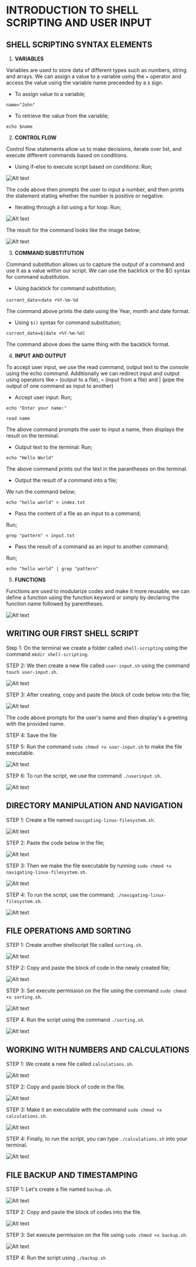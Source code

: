 # INTRODUCTION TO SHELL SCRIPTING AND USER INPUT

## SHELL SCRIPTING SYNTAX ELEMENTS

1. **VARIABLES**

Variables are used to store data of different types such as numbers, string and arrays. We can assign a value to a variable using the `=` operator and access the value using the variable name preceeded by a `$` sign.

- To assign value to a variable;

`name="John"`

- To retrieve the value from the variable;

`echo $name`

2. **CONTROL FLOW**

Control flow statements allow us to make decisions, iterate over list, and execute different commands based on conditions.

- Using if-else to execute script based on conditions: Run;

![Alt text](images/5.1.png)

The code above then prompts the user to input a number, and then prints the statement stating whether the number is positive or negative.

- Iterating through a list using a for loop: Run;

![Alt text](images/5.2.png)

The result for the command looks like the image below;

![Alt text](images/5.3.png)

3. **COMMAND SUBSTITUTION**

Command substitution allows us to capture the output of a command and use it as a value within our script. We can use the backtick or the $() syntax for command substitution.

- Using backtick for command substitution;

`current_date`=``date +%Y-%m-%d``

The command above prints the date using the Year, month and date format.

- Using `$()` syntax for command substitution;

`current_date=$(date +%Y-%m-%d)`

The command above does the same thing with the backtick format.

4. **INPUT AND OUTPUT**

To accept user input, we use the read command, output text to the console using the echo command. Additionally we can redirect input and output using operators like `>` (output to a file), `<` (input from a file) and | (pipe the output of one command as input to another)

- Accept user input: Run;

`echo "Enter your name:"`

`read name`

The above command prompts the user to input a name, then displays the result on the terminal.

- Output text to the terminal: Run;

`echo "Hello World"`

The above command prints out the text in the parantheses on the terminal.

- Output the result of a command into a file;

We run the command below;

`echo "hello world" > index.txt`

- Pass the content of a file as an input to a command;

Run;

`grep "pattern" < input.txt`

- Pass the result of a command as an input to another command;

Run;

`echo "hello world" | grep "pattern"`

5. **FUNCTIONS**

Functions are used to modularize codes and make it more reusable, we can define a function using the function keyword or simply by declaring the function name followed by parentheses.

![Alt text](images/5.4.png)

## WRITING OUR FIRST SHELL SCRIPT

Step 1: On the terminal we create a folder called `shell-scripting` using the command `mkdir shell-scripting`.

STEP 2: We then create a new file called `user-input.sh` using the command `touch user-input.sh`.

![Alt text](images/5.5.png)

STEP 3: After creating, copy and paste the block of code below into the file;

![Alt text](images/5.6.png)

The code above prompts for the user's name and then display's a greeting with the provided name.

STEP 4: Save the file

STEP 5: Run the command `sudo chmod +x user-input.sh` to make the file executable.

![Alt text](images/5.7.png)

STEP 6: To run the script, we use the command `./userinput.sh`.

![Alt text](images/5.8.png)

## DIRECTORY MANIPULATION AND NAVIGATION

STEP 1: Create a file named `navigating-linux-filesystem.sh`.

![Alt text](images/5.9.png)

STEP 2: Paste the code below in the file;

![Alt text](images/5.10.png)

STEP 3: Then we make the file executable by running `sudo chmod +x navigating-linux-filesystem.sh`.

![Alt text](images/5.11.png)

STEP 4: To run the script, use the command; `./navigating-linux-filesystem.sh`.

![Alt text](images/5.12.png)

## FILE OPERATIONS AMD SORTING

STEP 1: Create another shellscript file called `sorting.sh`.

![Alt text](images/5.13.png)

STEP 2: Copy and paste the block of code in the newly created file;

![Alt text](images/5.14.png)

STEP 3: Set execute permission on the file using the command `sudo chmod +x sorting.sh`.

![Alt text](images/5.15.png)

STEP 4. Run the script using the command `./sorting.sh`.

![Alt text](images/5.16.png)

## WORKING WITH NUMBERS AND CALCULATIONS

STEP 1: We create a new file called `calculations.sh`.

![Alt text](images/5.17.png)

STEP 2: Copy and paste block of code in the file.

![Alt text](images/5.18.png)

STEP 3: Make it an executable with the command `sudo chmod +x calculations.sh`.

![Alt text](images/5.19.png)

STEP 4: Finally, to run the script, you can type `./calculations.sh` into your terminal.

![Alt text](images/5.20.png)

## FILE BACKUP AND TIMESTAMPING

STEP 1: Let's create a file named `backup.sh`.

![Alt text](images/5.21.png)

STEP 2: Copy and paste the block of codes into the file.

![Alt text](images/5.22.png)

STEP 3: Set execute permission on the file using `sudo chmod +x backup.sh`.

![Alt text](images/5.23.png)

STEP 4: Run the script using `./backup.sh`